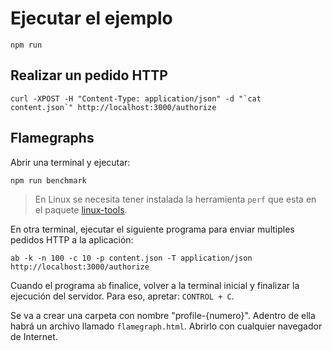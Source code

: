

# Ejecutar el ejemplo
```
npm run
```

## Realizar un pedido HTTP
```
curl -XPOST -H "Content-Type: application/json" -d "`cat content.json`" http://localhost:3000/authorize
```

## Flamegraphs
Abrir una terminal y ejecutar:
```
npm run benchmark
```

> En Linux se necesita tener instalada la herramienta `perf` que esta en el paquete [linux-tools](http://apt.ubuntu.com/p/linux-tools).

En otra terminal, ejecutar el siguiente programa para enviar multiples pedidos HTTP a la aplicación:
```
ab -k -n 100 -c 10 -p content.json -T application/json http://localhost:3000/authorize
```

Cuando el programa `ab` finalice, volver a la terminal inicial y finalizar la ejecución del servidor. Para eso, apretar: `CONTROL + C`.

Se va a crear una carpeta con nombre "profile-{numero}". Adentro de ella habrá un archivo llamado `flamegraph.html`. Abrirlo con cualquier navegador de Internet.